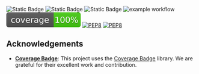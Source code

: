 ![Static Badge](https://img.shields.io/badge/Language-Python-yellow)
![Static Badge](https://img.shields.io/badge/License-GNU%20GENERAL%20PUBLIC-red)
![Static Badge](https://img.shields.io/badge/Platform-Linux-blue)
![example workflow](https://github.com/AshleshaBipinIsha-SE/HW1/actions/workflows/python-app.yml/badge.svg)
<img src="./coverage.svg">
[![PEP8](https://github.com/AshleshaBipinIsha-SE/HW1/actions/workflows/pep8.yml/badge.svg)](https://github.com/AshleshaBipinIsha-SE/HW1/actions/workflows/pep8.yml)
[![PEP8](https://github.com/AshleshaBipinIsha-SE/HW1/actions/workflows/pylint.yml/badge.svg)](https://github.com/AshleshaBipinIsha-SE/HW1/actions/workflows/pylint.yml)

## Acknowledgements

- **[Coverage Badge](https://github.com/dbrgn/coverage-badge)**: This project uses the [Coverage Badge](https://github.com/dbrgn/coverage-badge) library. We are grateful for their excellent work and contribution.



